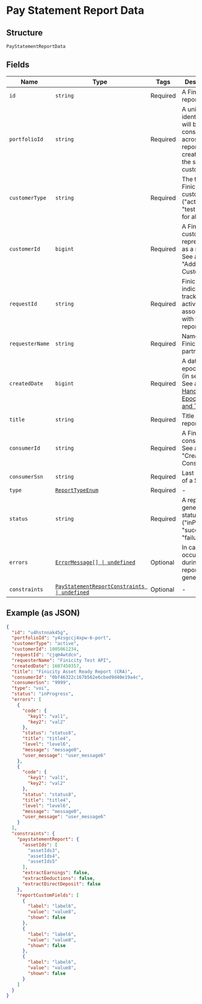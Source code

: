 
# Pay Statement Report Data

## Structure

`PayStatementReportData`

## Fields

| Name | Type | Tags | Description |
|  --- | --- | --- | --- |
| `id` | `string` | Required | A Finicity report ID |
| `portfolioId` | `string` | Required | A unique identifier that will be consistent across all reports created for the same customer |
| `customerType` | `string` | Required | The type of Finicity customer ("active" or "testing" or "" for all types) |
| `customerId` | `bigint` | Required | A Finicity customer ID represented as a number. See also: "Add Customer". |
| `requestId` | `string` | Required | Finicity indicator to track all activity associated with this report |
| `requesterName` | `string` | Required | Name of a Finicity partner |
| `createdDate` | `bigint` | Required | A date in Unix epoch time (in seconds). See also: [Handling Epoch Dates and Times](https://docs.finicity.com/endpoint-syntax-and-format/). |
| `title` | `string` | Required | Title of the report |
| `consumerId` | `string` | Required | A Finicity consumer ID. See also: "Create Consumer". |
| `consumerSsn` | `string` | Required | Last 4 digits of a SSN |
| `type` | [`ReportTypeEnum`](../../doc/models/report-type-enum.md) | Required | - |
| `status` | `string` | Required | A report generation status ("inProgress", "success", "failure") |
| `errors` | [`ErrorMessage[] \| undefined`](../../doc/models/error-message.md) | Optional | In case errors occurred during the report generation |
| `constraints` | [`PayStatementReportConstraints \| undefined`](../../doc/models/pay-statement-report-constraints.md) | Optional | - |

## Example (as JSON)

```json
{
  "id": "u4hstnnak45g",
  "portfolioId": "y4zsgccj4xpw-6-port",
  "customerType": "active",
  "customerId": 1005061234,
  "requestId": "cjqm4wtdcn",
  "requesterName": "Finicity Test API",
  "createdDate": 1607450357,
  "title": "Finicity Asset Ready Report (CRA)",
  "consumerId": "0bf46322c167b562e6cbed9d40e19a4c",
  "consumerSsn": "9999",
  "type": "voi",
  "status": "inProgress",
  "errors": [
    {
      "code": {
        "key1": "val1",
        "key2": "val2"
      },
      "status": "status8",
      "title": "title4",
      "level": "level6",
      "message": "message0",
      "user_message": "user_message6"
    },
    {
      "code": {
        "key1": "val1",
        "key2": "val2"
      },
      "status": "status8",
      "title": "title4",
      "level": "level6",
      "message": "message0",
      "user_message": "user_message6"
    }
  ],
  "constraints": {
    "paystatementReport": {
      "assetIds": [
        "assetIds3",
        "assetIds4",
        "assetIds5"
      ],
      "extractEarnings": false,
      "extractDeductions": false,
      "extractDirectDeposit": false
    },
    "reportCustomFields": [
      {
        "label": "label6",
        "value": "value8",
        "shown": false
      },
      {
        "label": "label6",
        "value": "value8",
        "shown": false
      },
      {
        "label": "label6",
        "value": "value8",
        "shown": false
      }
    ]
  }
}
```

